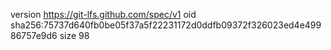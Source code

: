 version https://git-lfs.github.com/spec/v1
oid sha256:75737d640fb0be05f37a5f22231172d0ddfb09372f326023ed4e49986757e9d6
size 98
